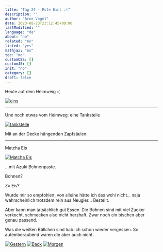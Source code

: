 ```yaml
---
title: "Tag 24 - Rote Eins :("
description: ""
author: "Arne Vogel"
date: 2023-08-23T23:12:45+09:00
lastModified: ""
language: "de"
about: "no"
related: "no"
listed: "yes"
mathjax: "no"
toc: "no"
customCSS: []
customJS: []
init: "no"
category: []
draft: false
---
```


Heute auf dem Heimweig :(

[![eins](eins-small.jpg)](eins.jpg)

---

Und noch etwas vom Heimweg: eine Tankstelle

[![tankstelle](tankstelle-small.jpg)](tankstelle.jpg)

Mit an der Decke hängenden Zapfsäulen.

---

Matcha Eis

[![Matcha Eis](eis-small.jpg)](eis.jpg)

…mit Azuki Bohnenpaste.

Bohnen?

Zu Eis?

Wurde mir so empfohlen, von alleine hätte ich das wohl nicht… naja wahrscheinlich trotzdem rein aus Neugier… Bestellt.

Aber kann man tatsächlich gut Essen.
Die Bohnen sind mit viel Zucker verkocht, schmecken also nicht herzhaft.
Zwar noch ein bischen aber genau passend.

Was die weißen Bällchen sind hab ich schon wieder vergessen. 
So autemberaubend waren die aber auch nicht.


[![Gestern](../left.png)](../tag-23) [![Back](../back.png)](..) [![Morgen](../right.png)](../tag-25)
